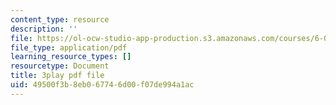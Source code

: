 ```yaml
---
content_type: resource
description: ''
file: https://ol-ocw-studio-app-production.s3.amazonaws.com/courses/6-01sc-introduction-to-electrical-engineering-and-computer-science-i-spring-2011/49500f3b8eb067746d00f07de994a1ac_5sLFTc10kg8.pdf
file_type: application/pdf
learning_resource_types: []
resourcetype: Document
title: 3play pdf file
uid: 49500f3b-8eb0-6774-6d00-f07de994a1ac
---
```

